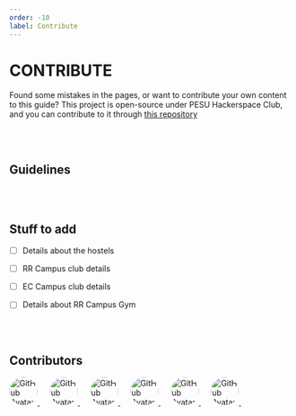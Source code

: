 ```yaml
---
order: -10
label: Contribute
---
```


# CONTRIBUTE
Found some mistakes in the pages, or want to contribute your own content to this guide? This project is open-source under PESU Hackerspace Club, and you can contribute to it through [this repository](https://github.com/HackerSpace-PESU/pesu-for-dummies)

<br><br>

## Guidelines


<br><br>

## Stuff to add

* [ ] Details about the hostels

* [ ] RR Campus club details

* [ ] EC Campus club details

* [ ] Details about RR Campus Gym

<br><br>

## Contributors
<a href="https://github.com/silicoflare">
    <img src="https://avatars.githubusercontent.com/u/100959814?v=4" alt="GitHub Avatar" width="50" height="50" style="border-radius: 50%">
</a>&emsp;

<a href="https://github.com/Icarus131">
    <img src="https://avatars.githubusercontent.com/u/46900041?v=4" alt="GitHub Avatar" width="50" height="50" style="border-radius: 50%">
</a>&emsp;

<a href="https://github.com/kanishka-sahoo">
    <img src="https://avatars.githubusercontent.com/u/115538551?v=4" alt="GitHub Avatar" width="50" height="50" style="border-radius: 50%">
</a>&emsp;

<a href="https://github.com/achyu2003">
    <img src="https://avatars.githubusercontent.com/u/93060367?v=4" alt="GitHub Avatar" width="50" height="50" style="border-radius: 50%">
</a>&emsp;

<a href="https://github.com/aditeyabaral">
    <img src="https://avatars.githubusercontent.com/u/33230959?v=4" alt="GitHub Avatar" width="50" height="50" style="border-radius: 50%">
</a>&emsp;

<a href="https://github.com/tatuskarjaiwanth">
    <img src="https://avatars.githubusercontent.com/u/127310142?v=4" alt="GitHub Avatar" width="50" height="50" style="border-radius: 50%">
</a>&emsp;

